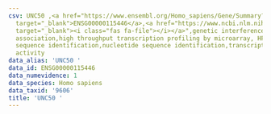 ```yaml
---
csv: UNC50 ,<a href="https://www.ensembl.org/Homo_sapiens/Gene/Summary?db=core;g=ENSG00000115446"
  target="_blank">ENSG00000115446</a>,<a href="https://www.ncbi.nlm.nih.gov/pubmed/28369544"
  target="_blank"><i class="fas fa-file"></i></a>",genetic interference,functional
  association,high throughput transcription profiling by microarray, HF73 cells,nucleotide
  sequence identification,nucleotide sequence identification,transcriptional regulation,down-regulates
  activity
data_alias: 'UNC50 '
data_id: ENSG00000115446
data_numevidence: 1
data_species: Homo sapiens
data_taxid: '9606'
title: 'UNC50 '
---
```

